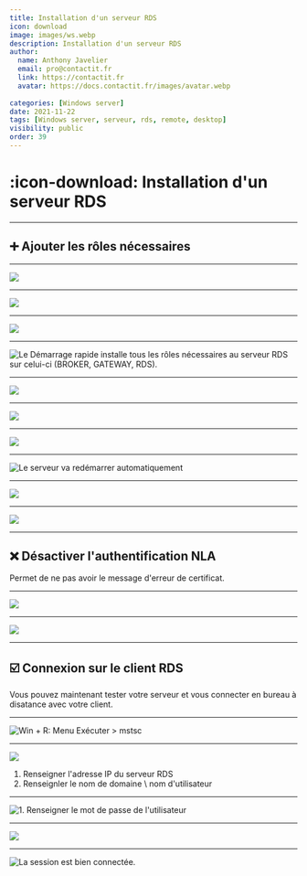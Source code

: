 ```yaml
---
title: Installation d'un serveur RDS
icon: download
image: images/ws.webp
description: Installation d'un serveur RDS
author:
  name: Anthony Javelier
  email: pro@contactit.fr
  link: https://contactit.fr
  avatar: https://docs.contactit.fr/images/avatar.webp
  
categories: [Windows server]
date: 2021-11-22
tags: [Windows server, serveur, rds, remote, desktop]
visibility: public
order: 39
---
```


# :icon-download: Installation d'un serveur RDS

---

## :heavy_plus_sign: Ajouter les rôles nécessaires

---

![](images/rds/1.webp)

---

![](images/rds/2.webp)

---

![](images/rds/3.webp)

---

![Le Démarrage rapide installe tous les rôles nécessaires au serveur RDS sur celui-ci (BROKER, GATEWAY, RDS).](images/rds/4.webp)

---

![](images/rds/5.webp)

---

![](images/rds/6.webp)

---

![](images/rds/7.webp)

---

![Le serveur va redémarrer automatiquement](images/rds/8.webp)

---

![](images/rds/9.webp)

---

![](images/rds/10.webp)

---

## :x: Désactiver l'authentification NLA

Permet de ne pas avoir le message d'erreur de certificat.

---

![](images/rds/11.webp)

---

![](images/rds/12.webp)

---

## :ballot_box_with_check: Connexion sur le client RDS

Vous pouvez maintenant tester votre serveur et vous connecter en bureau à disatance avec votre client.

---

![`Win + R: Menu Exécuter > mstsc`](images/rds/13.webp)

---

![](images/rds/14.webp)

1. Renseigner l'adresse IP du serveur RDS  
2. Renseignler le nom de domaine \ nom d'utilisateur


---

![1. Renseigner le mot de passe de l'utilisateur](images/rds/15.webp)



---

![](images/rds/16.webp)

---

![La session est bien connectée.](images/rds/17.webp)









































